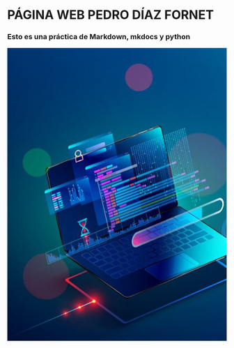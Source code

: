 # PÁGINA WEB PEDRO DÍAZ FORNET

### Esto es una práctica de Markdown, mkdocs y python

![sistem](images/sistem.jpg)

[^1]:Pedro Díaz Fornet
[^1]:Curso: 2 ASIR
[^1]:email: pdfornet@gmail.com